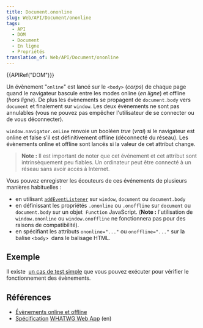 ```yaml
---
title: Document.ononline
slug: Web/API/Document/ononline
tags:
  - API
  - DOM
  - Document
  - En ligne
  - Propriétés
translation_of: Web/API/Document/ononline
---
```

{{APIRef("DOM")}}

Un évènement "`online`" est lancé sur le `<body>` (_corps_) de chaque page quand le navigateur bascule entre les modes online (_en ligne_) et offline (_hors ligne_). De plus les évènements se propagent de `document.body` vers `document` et finalement sur `window`. Les deux évènements ne sont pas annulables (vous ne pouvez pas empêcher l'utilisateur de se connecter ou de vous déconnecter).

`window.navigator.onLine` renvoie un booléen _true_ (_vrai_) si le navigateur est online et false s'il est définitivement offline (déconnecté du réseau). Les évènements online et offline sont lancés si la valeur de cet attribut change.

> **Note :** Il est important de noter que cet événement et cet attribut sont intrinsèquement peu fiables. Un ordinateur peut être connecté à un réseau sans avoir accès à Internet.

Vous pouvez enregistrer les écouteurs de ces événements de plusieurs manières habituelles :

- en utilisant [`addEventListener`](/en/DOM/element.addEventListener) sur `window`, `document` ou `document.body`
- en définissant les propriétés `.ononline` ou `.onoffline` sur `document` ou `document.body` sur un objet  `Function` JavaScript. (**Note :** l'utilisation de `window.ononline` ou `window.onoffline` ne fonctionnera pas pour des raisons de compatibilité).
- en spécifiant les attributs `ononline="..."` ou `onoffline="..."` sur la balise `<body>`  dans le balisage HTML.

## Exemple

Il existe  [un cas de test simple](https://bugzilla.mozilla.org/attachment.cgi?id=220609) que vous pouvez exécuter pour vérifier le fonctionnement des évènements.

## Références

- [Évènements online et offline](/fr/docs/Web/API/NavigatorOnLine/%C3%89v%C3%A8nements_online_et_offline)
- [Spécification](http://www.whatwg.org/specs/web-apps/current-work/#event-online) [WHATWG Web App](http://www.whatwg.org/specs/web-apps/current-work/#event-online) (en)
